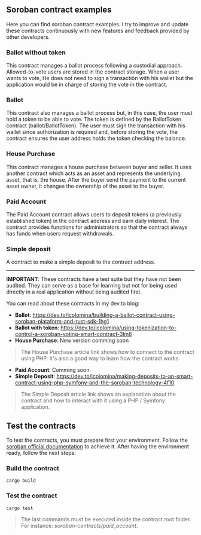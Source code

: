 ## Soroban contract examples

Here you can find soroban contract examples. I try to improve and update these contracts continuously with new features and feedback provided by other developers.

### Ballot without token
This contract manages a ballot process following a custodial approach. Allowed-to-vote users are stored in the contract storage. When a user wants to vote, He does not need to sign a transactión with his wallet but the application would be in charge of storing the vote in the contract. 

### Ballot
This contract also manages a ballot process but, in this case, the user must hold a token to be able to vote. The token is defined by the BallotToken contract (ballot/BallotToken). The user must sign the transaction with his wallet since authorization is required and, before storing the vote, the contract ensures the user address holds the token checking the balance. 

### House Purchase
This contract manages a house purchase between buyer and seller. It uses another contract which acts as an asset and represents the underlying asset, that is, the house. After the buyer send the payment to the current asset owner, it changes the ownership of the asset to the buyer.

### Paid Account
The Paid Account contract allows users to deposit tokens (a previously established token) in the contract address and earn daily interest. The contract provides functions for administrators so that the contract always has funds when users request withdrawals.

### Simple deposit
A contract to make a simple deposit to the contract address.

-----------------------------------------------------------------------------------

**IMPORTANT**: These contracts have a test suite but they have not been audited. They can serve as a base for learning but not for being used directly 
in a real application without being audited first.

You can read about these contracts in my dev.to blog:

- **Ballot**: https://dev.to/icolomina/building-a-ballot-contract-using-soroban-plataform-and-rust-sdk-1hg1
- **Ballot with token**: https://dev.to/icolomina/using-tokenization-to-control-a-soroban-voting-smart-contract-3lm6
- **House Purchase**: New version comming soon

> The House Purchase article link shows how to connect to the contract using PHP. It's also a good way to learn how the contract works

- **Paid Account**: Comming soon
- **Simple Deposit**: https://dev.to/icolomina/making-deposits-to-an-smart-contract-using-php-symfony-and-the-soroban-technology-4f10

> The Simple Deposit article link shows an explanation about the contract and how to interact with it using a PHP / Symfony application.

## Test the contracts

To test the contracts, you must prepare first your environment. Follow the [soroban official documentation](https://developers.stellar.org/docs/build/smart-contracts/getting-started/setup) to achieve it.
After having the environment ready, follow the next steps:

### Build the contract

```shell
cargo build
```

### Test the contract
```shell
cargo test
```

> The last commands must be executed inside the contract root folder. For instance: *soroban-contracts/paid_account*.
